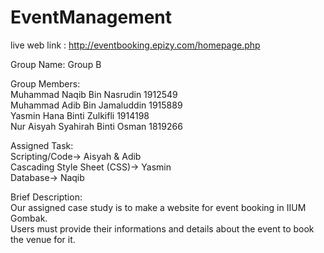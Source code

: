 # EventManagement
live web link : http://eventbooking.epizy.com/homepage.php

Group Name:    Group B

Group Members: <br> Muhammad Naqib Bin Nasrudin      1912549 <br>
               Muhammad Adib Bin Jamaluddin     1915889 <br>
               Yasmin Hana Binti Zulkifli       1914198 <br>
               Nur Aisyah Syahirah Binti Osman  1819266 <br>

Assigned Task:<br> Scripting/Code-> Aisyah & Adib<br>
               Cascading Style Sheet (CSS)-> Yasmin<br>
               Database-> Naqib<br>
               

Brief Description:<br> Our assigned case study is to make a website for event booking in IIUM Gombak. <br>
Users must provide their informations and details about the event to book the venue for it. <br>


